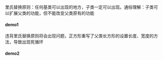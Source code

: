 里氏替换原则：任何基类可以出现的地方，子类一定可以出现。通俗理解：子类可以扩展父类的功能，但不能改变父类原有的功能

#### demo1

违背里氏替换原则将会出现问题，正方形重写了父类长方形的设置长度、宽度的方法，导致出现死循环

#### demo2

